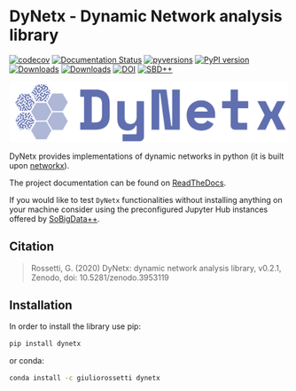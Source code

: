 # DyNetx - Dynamic Network analysis library
[![codecov](https://codecov.io/gh/GiulioRossetti/dynetx/branch/master/graph/badge.svg?token=ILcIwMJDpm)](https://codecov.io/gh/GiulioRossetti/dynetx)
[![Documentation Status](https://readthedocs.org/projects/dynetx/badge/?version=latest)](http://dynetx.readthedocs.io/en/latest/?badge=latest)
[![pyversions](https://img.shields.io/pypi/pyversions/dynetx.svg)](https://badge.fury.io/py/dynetx)
[![PyPI version](https://badge.fury.io/py/dynetx.svg)](https://badge.fury.io/py/dynetx)
[![Downloads](https://pepy.tech/badge/dynetx)](https://pepy.tech/project/dynetx)
[![Downloads](https://pepy.tech/badge/dynetx/month)](https://pepy.tech/project/dynetx)
[![DOI](https://zenodo.org/badge/98746676.svg)](https://zenodo.org/badge/latestdoi/98746676)
[![SBD++](https://img.shields.io/badge/Available%20on-SoBigData%2B%2B-green)](https://sobigdata.d4science.org/group/sobigdata-gateway/explore?siteId=20371853)

![plot](./docs/dynetx_logo_full.png)


DyNetx provides implementations of dynamic networks in python (it is built upon [networkx](http://networkx.github.io)).

The project documentation can be found on [ReadTheDocs](http://dynetx.readthedocs.io).

If you would like to test ``DyNetx`` functionalities without installing anything on your machine consider using the preconfigured Jupyter Hub instances offered by [SoBigData++](https://sobigdata.d4science.org/group/sobigdata-gateway/explore?siteId=20371853).


## Citation

> Rossetti, G. (2020) DyNetx: dynamic network analysis library, v0.2.1, Zenodo, doi: 10.5281/zenodo.3953119


## Installation

In order to install the library  use pip:
```bash
pip install dynetx
```

or conda:

```bash
conda install -c giuliorossetti dynetx
```

